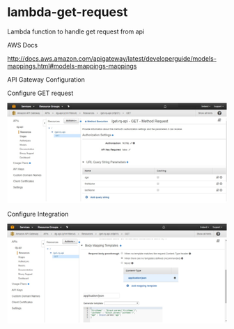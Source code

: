 # lambda-get-request
Lambda function to handle get request from api


AWS Docs

http://docs.aws.amazon.com/apigateway/latest/developerguide/models-mappings.html#models-mappings-mappings


API Gateway Configuration

Configure GET request

![alt text](https://github.com/dgallagher-ire/lambda-get-request/blob/master/docs/api-get-method.jpg "get request")

Configure Integration

![alt text](https://github.com/dgallagher-ire/lambda-get-request/blob/master/docs/api-integration.jpg "integration")


